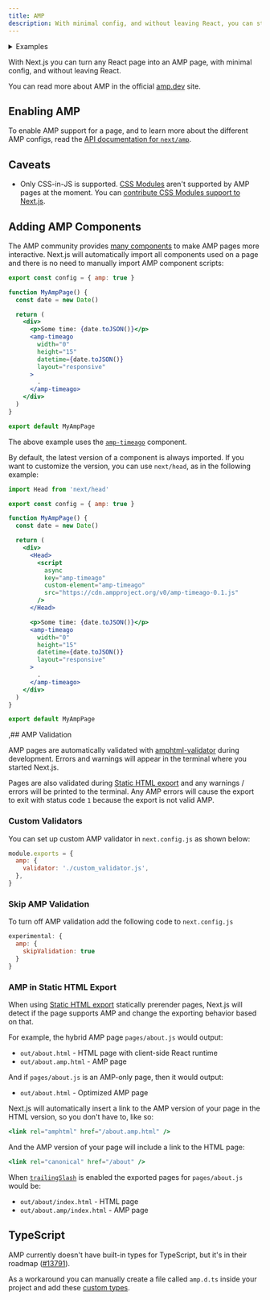 ```yaml
---
title: AMP
description: With minimal config, and without leaving React, you can start adding AMP and improve the performance and speed of your pages.
---
```


<details>
  <summary>Examples</summary>
  
- [AMP](https://github.com/vercel/next.js/tree/canary/examples/amp)

</details>

With Next.js you can turn any React page into an AMP page, with minimal config, and without leaving React.

You can read more about AMP in the official [amp.dev](https://amp.dev/) site.

## Enabling AMP

To enable AMP support for a page, and to learn more about the different AMP configs, read the [API documentation for `next/amp`](/docs/pages/building-your-application/configuring/amp).

## Caveats

- Only CSS-in-JS is supported. [CSS Modules](/docs/pages/building-your-application/styling) aren't supported by AMP pages at the moment. You can [contribute CSS Modules support to Next.js](https://github.com/vercel/next.js/issues/10549).

## Adding AMP Components

The AMP community provides [many components](https://amp.dev/documentation/components/) to make AMP pages more interactive. Next.js will automatically import all components used on a page and there is no need to manually import AMP component scripts:

```jsx
export const config = { amp: true }

function MyAmpPage() {
  const date = new Date()

  return (
    <div>
      <p>Some time: {date.toJSON()}</p>
      <amp-timeago
        width="0"
        height="15"
        datetime={date.toJSON()}
        layout="responsive"
      >
        .
      </amp-timeago>
    </div>
  )
}

export default MyAmpPage
```

The above example uses the [`amp-timeago`](https://amp.dev/documentation/components/amp-timeago/?format=websites) component.

By default, the latest version of a component is always imported. If you want to customize the version, you can use `next/head`, as in the following example:

```jsx
import Head from 'next/head'

export const config = { amp: true }

function MyAmpPage() {
  const date = new Date()

  return (
    <div>
      <Head>
        <script
          async
          key="amp-timeago"
          custom-element="amp-timeago"
          src="https://cdn.ampproject.org/v0/amp-timeago-0.1.js"
        />
      </Head>

      <p>Some time: {date.toJSON()}</p>
      <amp-timeago
        width="0"
        height="15"
        datetime={date.toJSON()}
        layout="responsive"
      >
        .
      </amp-timeago>
    </div>
  )
}

export default MyAmpPage
```

,## AMP Validation

AMP pages are automatically validated with [amphtml-validator](https://www.npmjs.com/package/amphtml-validator) during development. Errors and warnings will appear in the terminal where you started Next.js.

Pages are also validated during [Static HTML export](/docs/pages/building-your-application/deploying/static-exports) and any warnings / errors will be printed to the terminal. Any AMP errors will cause the export to exit with status code `1` because the export is not valid AMP.

### Custom Validators

You can set up custom AMP validator in `next.config.js` as shown below:

```js
module.exports = {
  amp: {
    validator: './custom_validator.js',
  },
}
```

### Skip AMP Validation

To turn off AMP validation add the following code to `next.config.js`

```js
experimental: {
  amp: {
    skipValidation: true
  }
}
```

### AMP in Static HTML Export

When using [Static HTML export](/docs/pages/building-your-application/deploying/static-exports) statically prerender pages, Next.js will detect if the page supports AMP and change the exporting behavior based on that.

For example, the hybrid AMP page `pages/about.js` would output:

- `out/about.html` - HTML page with client-side React runtime
- `out/about.amp.html` - AMP page

And if `pages/about.js` is an AMP-only page, then it would output:

- `out/about.html` - Optimized AMP page

Next.js will automatically insert a link to the AMP version of your page in the HTML version, so you don't have to, like so:

```jsx
<link rel="amphtml" href="/about.amp.html" />
```

And the AMP version of your page will include a link to the HTML page:

```jsx
<link rel="canonical" href="/about" />
```

When [`trailingSlash`](/docs/pages/api-reference/next-config-js/trailingSlash) is enabled the exported pages for `pages/about.js` would be:

- `out/about/index.html` - HTML page
- `out/about.amp/index.html` - AMP page

## TypeScript

AMP currently doesn't have built-in types for TypeScript, but it's in their roadmap ([#13791](https://github.com/ampproject/amphtml/issues/13791)).

As a workaround you can manually create a file called `amp.d.ts` inside your project and add these [custom types](https://stackoverflow.com/a/50601125).
